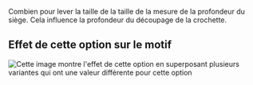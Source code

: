 Combien pour lever la taille de la taille de la mesure de la profondeur du siège. Cela influence la profondeur du découpage de la crochette.

## Effet de cette option sur le motif

![Cette image montre l'effet de cette option en superposant plusieurs variantes qui ont une valeur différente pour cette option](waralee_waistraise_sample.svg "Effet de cette option sur le motif")
